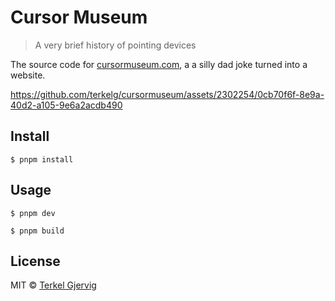 # Cursor Museum
> A very brief history of pointing devices

The source code for [cursormuseum.com](https://cursormuseum.com), a a silly dad joke turned into a website.

https://github.com/terkelg/cursormuseum/assets/2302254/0cb70f6f-8e9a-40d2-a105-9e6a2acdb490


## Install

```
$ pnpm install
```


## Usage

```
$ pnpm dev
```

```
$ pnpm build
```


## License

MIT © [Terkel Gjervig](https://terkel.com)
